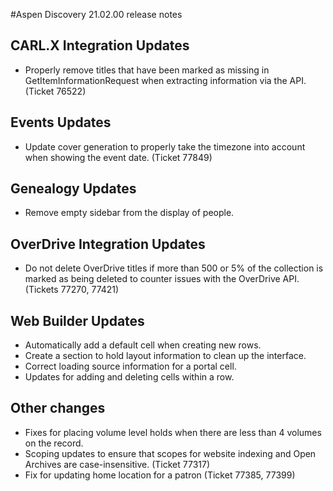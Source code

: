 #Aspen Discovery 21.02.00 release notes
## CARL.X Integration Updates
- Properly remove titles that have been marked as missing in GetItemInformationRequest when extracting information via the API. (Ticket 76522)

## Events Updates 
- Update cover generation to properly take the timezone into account when showing the event date. (Ticket 77849) 

## Genealogy Updates
- Remove empty sidebar from the display of people. 

## OverDrive Integration Updates
- Do not delete OverDrive titles if more than 500 or 5% of the collection is marked as being deleted to counter issues with the OverDrive API. (Tickets 77270, 77421)

## Web Builder Updates
- Automatically add a default cell when creating new rows. 
- Create a section to hold layout information to clean up the interface.
- Correct loading source information for a portal cell. 
- Updates for adding and deleting cells within a row. 

## Other changes
- Fixes for placing volume level holds when there are less than 4 volumes on the record. 
- Scoping updates to ensure that scopes for website indexing and Open Archives are case-insensitive. (Ticket 77317)
- Fix for updating home location for a patron (Ticket 77385, 77399)
